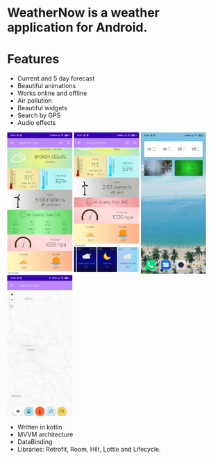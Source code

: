 # WeatherNow is a weather application for Android. 
# Features
- Current and 5 day forecast
- Beautiful animations
- Works online and offline
- Air pollution
- Beautiful widgets
- Search by GPS
- Audio effects


<img src="screenshot/img4.jpg" width="150">
<img src="screenshot/img3.jpg" width="150">
<img src="screenshot/img1.jpg" width="150">
<img src="screenshot/img2.jpg" width="150">


- Written in kotlin
- MVVM architecture
- DataBinding
- Libraries: Retrofit, Room, Hilt, Lottie and Lifecycle.

        
